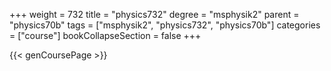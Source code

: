 +++
weight = 732
title = "physics732"
degree = "msphysik2"
parent = "physics70b"
tags = ["msphysik2", "physics732", "physics70b"]
categories = ["course"]
bookCollapseSection = false
+++

{{< genCoursePage >}}
